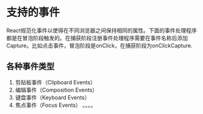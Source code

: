 # 支持的事件
React规范化事件以使得在不同浏览器之间保持相同的属性。下面的事件处理程序都是在冒泡阶段触发的。在捕获阶段注册事件处理程序需要在事件名称后添加Capture。比如点击事件，冒泡阶段是onClick，在捕获阶段为onClickCapture.

## 各种事件类型
1) 剪贴板事件（Clipboard Events）
2) 编辑事件（Composition Events）
3) 键盘事件（Keyboard Events）
4) 焦点事件（Focus Events）
。。。。

